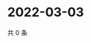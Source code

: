 # 2022-03-03

共 0 条

<!-- BEGIN WEIBO -->
<!-- 最后更新时间 Thu Mar 03 2022 15:09:16 GMT+0800 (China Standard Time) -->

<!-- END WEIBO -->
